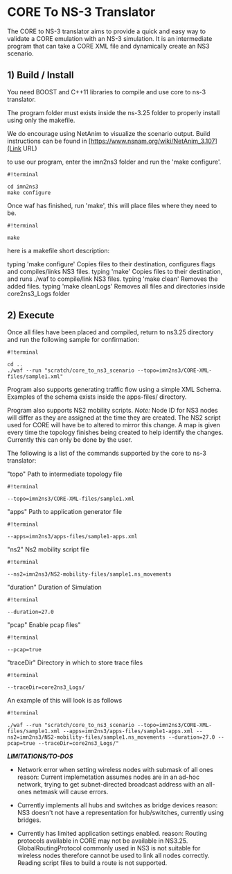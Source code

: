 # CORE To NS-3 Translator #
The CORE to NS-3 translator aims to provide a quick and easy way to validate a CORE emulation with an NS-3 simulation. 
It is an intermediate program that can take a CORE XML file and dynamically create an NS3 scenario.

## 1) Build / Install ##

You need BOOST and C++11 libraries to compile and use core to ns-3 translator.

The program folder must exists inside the ns-3.25 folder to properly install using only the makefile.

We do encourage using NetAnim to visualize the scenario output. Build instructions can be found in
[https://www.nsnam.org/wiki/NetAnim_3.107](Link URL)

to use our program, enter the imn2ns3 folder and run the 'make configure'.

```
#!terminal

cd imn2ns3
make configure
```


Once waf has finished, run 'make', this will place files where they need to be.
```
#!terminal

make
```

here is a makefile short description:
 
typing 'make configure' Copies files to their destination, configures flags and compiles/links NS3 files.
typing 'make'           Copies files to their destination, and runs ./waf to compile/link NS3 files.
typing 'make clean'     Removes <some of> the added files.
typing 'make cleanLogs' Removes all files and directories inside core2ns3_Logs folder

## 2) Execute ##

Once all files have been placed and compiled, return to ns3.25 directory and run
the following sample for confirmation:

```
#!terminal

cd ..
./waf --run "scratch/core_to_ns3_scenario --topo=imn2ns3/CORE-XML-files/sample1.xml"
```


Program also supports generating traffic flow using a simple XML Schema.
Examples of the schema exists inside the apps-files/ directory.

Program also supports NS2 mobility scripts.
*Note:* Node ID for NS3 nodes will differ as they are assigned at the time  they are
created. The NS2 script used for CORE will have be to altered to mirror this change.
A map is given every time the topology finishes being created to help identify the changes.
Currently this can only be done by the user.

The following is a list of the commands supported by the core to ns-3 translator:

"topo" Path to intermediate topology file

```
#!terminal

--topo=imn2ns3/CORE-XML-files/sample1.xml
```

"apps" Path to application generator file

```
#!terminal

--apps=imn2ns3/apps-files/sample1-apps.xml
```

  "ns2" Ns2 mobility script file

```
#!terminal

--ns2=imn2ns3/NS2-mobility-files/sample1.ns_movements
```

"duration" Duration of Simulation

```
#!terminal

--duration=27.0
```

  "pcap" Enable pcap files"

```
#!terminal

--pcap=true
```

"traceDir" Directory in which to store trace files

```
#!terminal

--traceDir=core2ns3_Logs/
```

An example of this will look is as follows
```
#!terminal

./waf --run "scratch/core_to_ns3_scenario --topo=imn2ns3/CORE-XML-files/sample1.xml --apps=imn2ns3/apps-files/sample1-apps.xml --ns2=imn2ns3/NS2-mobility-files/sample1.ns_movements --duration=27.0 --pcap=true --traceDir=core2ns3_Logs/"
```
***LIMITATIONS/TO-DOS***

- Network error when setting wireless nodes with submask of all ones
reason: Current implemetation assumes nodes are in an ad-hoc network, trying to
        get subnet-directed broadcast address with an all-ones netmask will
        cause errors.

- Currently implements all hubs and switches as bridge devices
reason: NS3 doesn't not have a representation for hub/switches, currently
        using bridges.

- Currently has limited application settings enabled.
reason: Routing protocols available in CORE may not be available in NS3.25.
        GlobalRoutingProtocol commonly used in NS3 is not suitable for wireless
        nodes therefore cannot be used to link all nodes correctly.
        Reading script files to build a route is not supported.